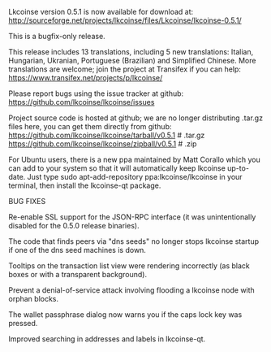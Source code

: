 Lkcoinse version 0.5.1 is now available for download at:
http://sourceforge.net/projects/lkcoinse/files/Lkcoinse/lkcoinse-0.5.1/

This is a bugfix-only release.

This release includes 13 translations, including 5 new translations:
Italian, Hungarian, Ukranian, Portuguese (Brazilian) and Simplified Chinese.
More translations are welcome; join the project at Transifex if you can help:
https://www.transifex.net/projects/p/lkcoinse/

Please report bugs using the issue tracker at github:
https://github.com/lkcoinse/lkcoinse/issues

Project source code is hosted at github; we are no longer
distributing .tar.gz files here, you can get them
directly from github:
https://github.com/lkcoinse/lkcoinse/tarball/v0.5.1  # .tar.gz
https://github.com/lkcoinse/lkcoinse/zipball/v0.5.1  # .zip

For Ubuntu users, there is a new ppa maintained by Matt Corallo which
you can add to your system so that it will automatically keep
lkcoinse up-to-date.  Just type
sudo apt-add-repository ppa:lkcoinse/lkcoinse
in your terminal, then install the lkcoinse-qt package.


BUG FIXES

Re-enable SSL support for the JSON-RPC interface (it was unintentionally
disabled for the 0.5.0 release binaries).

The code that finds peers via "dns seeds" no longer stops lkcoinse startup
if one of the dns seed machines is down.

Tooltips on the transaction list view were rendering incorrectly (as black boxes
or with a transparent background).

Prevent a denial-of-service attack involving flooding a lkcoinse node with
orphan blocks.

The wallet passphrase dialog now warns you if the caps lock key was pressed.

Improved searching in addresses and labels in lkcoinse-qt.
